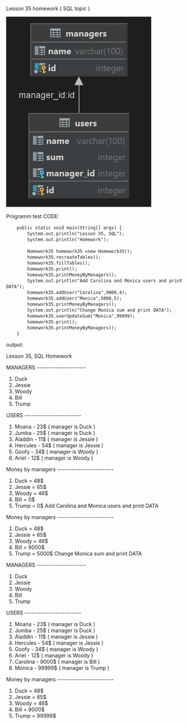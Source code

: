 Lesson 35 homework ( SQL topic )

![img_1.png](tablesScreen.png)

Programm test CODE:

        
        public static void main(String[] args) {
            System.out.println("Lesson 35, SQL");
            System.out.println("Homework");
    
            Homework35 homework35 =new Homework35();
            homework35.recreateTables();
            homework35.fillTables();
            homework35.print();
            homework35.printMoneyByManagers();
            System.out.println("Add Carolina and Monica users and print DATA");
            homework35.addUser("Carolina",9000,4);
            homework35.addUser("Monica",5000,5);
            homework35.printMoneyByManagers();
            System.out.println("Change Monica sum and print DATA");
            homework35.userUpdateSum("Monica",99999);
            homework35.print();
            homework35.printMoneyByManagers();
        }

output:

Lesson 35, SQL
Homework

MANAGERS ---------------------
1. Duck
2. Jessie
3. Woody
4. Bill
5. Trump

USERS ------------------------
1. Moana - 23$ ( manager is Duck )
2. Jumba - 25$ ( manager is Duck )
3. Aladdin - 11$ ( manager is Jessie )
4. Hercules - 54$ ( manager is Jessie )
5. Goofy - 34$ ( manager is Woody )
6. Ariel - 12$ ( manager is Woody )

Money by managers ------------------------
1. Duck = 48$
2. Jessie = 65$
3. Woody = 46$
4. Bill = 0$
5. Trump = 0$
   Add Carolina and Monica users and print DATA

Money by managers ------------------------
1. Duck = 48$
2. Jessie = 65$
3. Woody = 46$
4. Bill = 9000$
5. Trump = 5000$
   Change Monica sum and print DATA

MANAGERS ---------------------
1. Duck
2. Jessie
3. Woody
4. Bill
5. Trump

USERS ------------------------
1. Moana - 23$ ( manager is Duck )
2. Jumba - 25$ ( manager is Duck )
3. Aladdin - 11$ ( manager is Jessie )
4. Hercules - 54$ ( manager is Jessie )
5. Goofy - 34$ ( manager is Woody )
6. Ariel - 12$ ( manager is Woody )
7. Carolina - 9000$ ( manager is Bill )
8. Monica - 99999$ ( manager is Trump )

Money by managers ------------------------
1. Duck = 48$
2. Jessie = 65$
3. Woody = 46$
4. Bill = 9000$
5. Trump = 99999$

